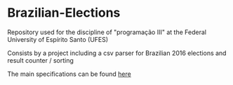 # Brazilian-Elections
Repository used for the discipline of "programação III" at the Federal University of Espírito Santo (UFES)

Consists by a project including a csv parser for Brazilian 2016 elections and result counter / sorting

The main specifications can be found [here](https://nemo.inf.ufes.br/wp-content/uploads/2016/07/prog-iii-2016-02-trabalho.pdf)
